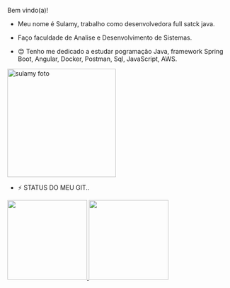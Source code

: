 Bem vindo(a)!

-  Meu nome é Sulamy, trabalho como desenvolvedora full satck java.


-  Faço faculdade de  Analise e Desenvolvimento de Sistemas.


- 😊 Tenho me dedicado a estudar pogramação Java, framework Spring Boot, Angular, Docker, Postman, Sql, JavaScript, AWS.












<img width="245" alt="sulamy foto" src="https://user-images.githubusercontent.com/95761131/166169278-460388ec-535b-48d5-bf25-c312b790e8a3.PNG">







- ⚡ STATUS DO MEU GIT..







<div>
<a href="https://github.com/seu-usuário-aqui">
<img height="180em" src="https://github-readme-stats.vercel.app/api/top-langs/?username=sulamylobato&layout=compact&langs_count=7&theme=dracula"/>
<img height="180em" src="https://github-readme-stats.vercel.app/api?username=sulamylobato&show_icons=true&theme=dracula&include_all_commits=true&count_private=true"/>
</div>
  

